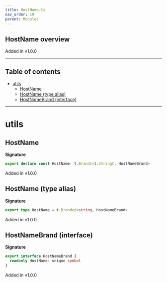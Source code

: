 ```yaml
---
title: HostName.ts
nav_order: 19
parent: Modules
---
```


## HostName overview

Added in v1.0.0

---

<h2 class="text-delta">Table of contents</h2>

- [utils](#utils)
  - [HostName](#hostname)
  - [HostName (type alias)](#hostname-type-alias)
  - [HostNameBrand (interface)](#hostnamebrand-interface)

---

# utils

## HostName

**Signature**

```ts
export declare const HostName: t.BrandC<t.StringC, HostNameBrand>
```

Added in v1.0.0

## HostName (type alias)

**Signature**

```ts
export type HostName = t.Branded<string, HostNameBrand>
```

Added in v1.0.0

## HostNameBrand (interface)

**Signature**

```ts
export interface HostNameBrand {
  readonly HostName: unique symbol
}
```

Added in v1.0.0
